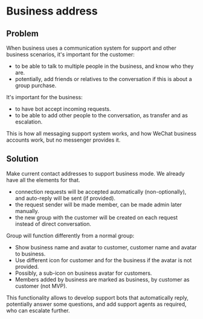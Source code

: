 # Business address

## Problem

When business uses a communication system for support and other business scenarios, it's important for the customer:
- to be able to talk to multiple people in the business, and know who they are.
- potentially, add friends or relatives to the conversation if this is about a group purchase.

It's important for the business:
- to have bot accept incoming requests.
- to be able to add other people to the conversation, as transfer and as escalation.

This is how all messaging support system works, and how WeChat business accounts work, but no messenger provides it.

## Solution

Make current contact addresses to support business mode. We already have all the elements for that.

- connection requests will be accepted automatically (non-optionally), and auto-reply will be sent (if provided).
- the request sender will be made member, can be made admin later manually.
- the new group with the customer will be created on each request instead of direct conversation.

Group will function differently from a normal group:
- Show business name and avatar to customer, customer name and avatar to business.
- Use different icon for customer and for the business if the avatar is not provided.
- Possibly, a sub-icon on business avatar for customers.
- Members added by business are marked as business, by customer as customer (not MVP).

This functionality allows to develop support bots that automatically reply, potentially answer some questions, and add support agents as required, who can escalate further.
